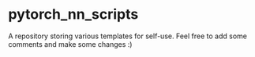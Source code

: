 # pytorch_nn_scripts
A repository storing various templates for self-use. Feel free to add some comments and make some changes :)
